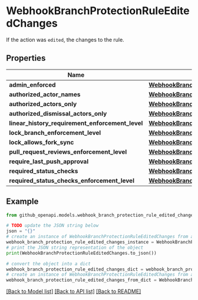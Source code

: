 # WebhookBranchProtectionRuleEditedChanges

If the action was `edited`, the changes to the rule.

## Properties

Name | Type | Description | Notes
------------ | ------------- | ------------- | -------------
**admin_enforced** | [**WebhookBranchProtectionRuleEditedChangesAdminEnforced**](WebhookBranchProtectionRuleEditedChangesAdminEnforced.md) |  | [optional] 
**authorized_actor_names** | [**WebhookBranchProtectionRuleEditedChangesAuthorizedActorNames**](WebhookBranchProtectionRuleEditedChangesAuthorizedActorNames.md) |  | [optional] 
**authorized_actors_only** | [**WebhookBranchProtectionRuleEditedChangesAdminEnforced**](WebhookBranchProtectionRuleEditedChangesAdminEnforced.md) |  | [optional] 
**authorized_dismissal_actors_only** | [**WebhookBranchProtectionRuleEditedChangesAdminEnforced**](WebhookBranchProtectionRuleEditedChangesAdminEnforced.md) |  | [optional] 
**linear_history_requirement_enforcement_level** | [**WebhookBranchProtectionRuleEditedChangesLinearHistoryRequirementEnforcementLevel**](WebhookBranchProtectionRuleEditedChangesLinearHistoryRequirementEnforcementLevel.md) |  | [optional] 
**lock_branch_enforcement_level** | [**WebhookBranchProtectionRuleEditedChangesLinearHistoryRequirementEnforcementLevel**](WebhookBranchProtectionRuleEditedChangesLinearHistoryRequirementEnforcementLevel.md) |  | [optional] 
**lock_allows_fork_sync** | [**WebhookBranchProtectionRuleEditedChangesAdminEnforced**](WebhookBranchProtectionRuleEditedChangesAdminEnforced.md) |  | [optional] 
**pull_request_reviews_enforcement_level** | [**WebhookBranchProtectionRuleEditedChangesLinearHistoryRequirementEnforcementLevel**](WebhookBranchProtectionRuleEditedChangesLinearHistoryRequirementEnforcementLevel.md) |  | [optional] 
**require_last_push_approval** | [**WebhookBranchProtectionRuleEditedChangesAdminEnforced**](WebhookBranchProtectionRuleEditedChangesAdminEnforced.md) |  | [optional] 
**required_status_checks** | [**WebhookBranchProtectionRuleEditedChangesAuthorizedActorNames**](WebhookBranchProtectionRuleEditedChangesAuthorizedActorNames.md) |  | [optional] 
**required_status_checks_enforcement_level** | [**WebhookBranchProtectionRuleEditedChangesLinearHistoryRequirementEnforcementLevel**](WebhookBranchProtectionRuleEditedChangesLinearHistoryRequirementEnforcementLevel.md) |  | [optional] 

## Example

```python
from github_openapi.models.webhook_branch_protection_rule_edited_changes import WebhookBranchProtectionRuleEditedChanges

# TODO update the JSON string below
json = "{}"
# create an instance of WebhookBranchProtectionRuleEditedChanges from a JSON string
webhook_branch_protection_rule_edited_changes_instance = WebhookBranchProtectionRuleEditedChanges.from_json(json)
# print the JSON string representation of the object
print(WebhookBranchProtectionRuleEditedChanges.to_json())

# convert the object into a dict
webhook_branch_protection_rule_edited_changes_dict = webhook_branch_protection_rule_edited_changes_instance.to_dict()
# create an instance of WebhookBranchProtectionRuleEditedChanges from a dict
webhook_branch_protection_rule_edited_changes_from_dict = WebhookBranchProtectionRuleEditedChanges.from_dict(webhook_branch_protection_rule_edited_changes_dict)
```
[[Back to Model list]](../README.md#documentation-for-models) [[Back to API list]](../README.md#documentation-for-api-endpoints) [[Back to README]](../README.md)


